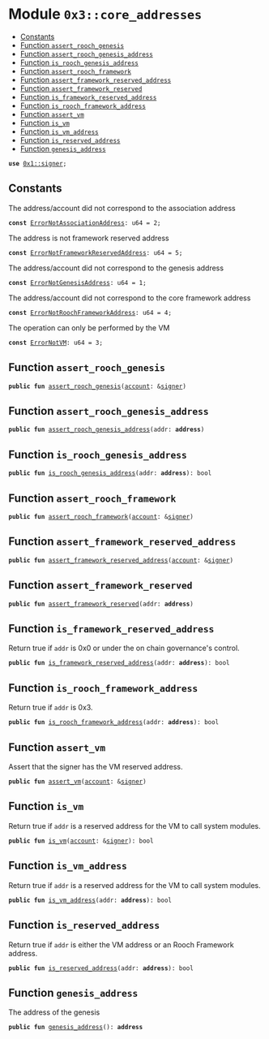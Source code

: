 
<a name="0x3_core_addresses"></a>

# Module `0x3::core_addresses`



-  [Constants](#@Constants_0)
-  [Function `assert_rooch_genesis`](#0x3_core_addresses_assert_rooch_genesis)
-  [Function `assert_rooch_genesis_address`](#0x3_core_addresses_assert_rooch_genesis_address)
-  [Function `is_rooch_genesis_address`](#0x3_core_addresses_is_rooch_genesis_address)
-  [Function `assert_rooch_framework`](#0x3_core_addresses_assert_rooch_framework)
-  [Function `assert_framework_reserved_address`](#0x3_core_addresses_assert_framework_reserved_address)
-  [Function `assert_framework_reserved`](#0x3_core_addresses_assert_framework_reserved)
-  [Function `is_framework_reserved_address`](#0x3_core_addresses_is_framework_reserved_address)
-  [Function `is_rooch_framework_address`](#0x3_core_addresses_is_rooch_framework_address)
-  [Function `assert_vm`](#0x3_core_addresses_assert_vm)
-  [Function `is_vm`](#0x3_core_addresses_is_vm)
-  [Function `is_vm_address`](#0x3_core_addresses_is_vm_address)
-  [Function `is_reserved_address`](#0x3_core_addresses_is_reserved_address)
-  [Function `genesis_address`](#0x3_core_addresses_genesis_address)


<pre><code><b>use</b> <a href="">0x1::signer</a>;
</code></pre>



<a name="@Constants_0"></a>

## Constants


<a name="0x3_core_addresses_ErrorNotAssociationAddress"></a>

The address/account did not correspond to the association address


<pre><code><b>const</b> <a href="core_addresses.md#0x3_core_addresses_ErrorNotAssociationAddress">ErrorNotAssociationAddress</a>: u64 = 2;
</code></pre>



<a name="0x3_core_addresses_ErrorNotFrameworkReservedAddress"></a>

The address is not framework reserved address


<pre><code><b>const</b> <a href="core_addresses.md#0x3_core_addresses_ErrorNotFrameworkReservedAddress">ErrorNotFrameworkReservedAddress</a>: u64 = 5;
</code></pre>



<a name="0x3_core_addresses_ErrorNotGenesisAddress"></a>

The address/account did not correspond to the genesis address


<pre><code><b>const</b> <a href="core_addresses.md#0x3_core_addresses_ErrorNotGenesisAddress">ErrorNotGenesisAddress</a>: u64 = 1;
</code></pre>



<a name="0x3_core_addresses_ErrorNotRoochFrameworkAddress"></a>

The address/account did not correspond to the core framework address


<pre><code><b>const</b> <a href="core_addresses.md#0x3_core_addresses_ErrorNotRoochFrameworkAddress">ErrorNotRoochFrameworkAddress</a>: u64 = 4;
</code></pre>



<a name="0x3_core_addresses_ErrorNotVM"></a>

The operation can only be performed by the VM


<pre><code><b>const</b> <a href="core_addresses.md#0x3_core_addresses_ErrorNotVM">ErrorNotVM</a>: u64 = 3;
</code></pre>



<a name="0x3_core_addresses_assert_rooch_genesis"></a>

## Function `assert_rooch_genesis`



<pre><code><b>public</b> <b>fun</b> <a href="core_addresses.md#0x3_core_addresses_assert_rooch_genesis">assert_rooch_genesis</a>(<a href="account.md#0x3_account">account</a>: &<a href="">signer</a>)
</code></pre>



<a name="0x3_core_addresses_assert_rooch_genesis_address"></a>

## Function `assert_rooch_genesis_address`



<pre><code><b>public</b> <b>fun</b> <a href="core_addresses.md#0x3_core_addresses_assert_rooch_genesis_address">assert_rooch_genesis_address</a>(addr: <b>address</b>)
</code></pre>



<a name="0x3_core_addresses_is_rooch_genesis_address"></a>

## Function `is_rooch_genesis_address`



<pre><code><b>public</b> <b>fun</b> <a href="core_addresses.md#0x3_core_addresses_is_rooch_genesis_address">is_rooch_genesis_address</a>(addr: <b>address</b>): bool
</code></pre>



<a name="0x3_core_addresses_assert_rooch_framework"></a>

## Function `assert_rooch_framework`



<pre><code><b>public</b> <b>fun</b> <a href="core_addresses.md#0x3_core_addresses_assert_rooch_framework">assert_rooch_framework</a>(<a href="account.md#0x3_account">account</a>: &<a href="">signer</a>)
</code></pre>



<a name="0x3_core_addresses_assert_framework_reserved_address"></a>

## Function `assert_framework_reserved_address`



<pre><code><b>public</b> <b>fun</b> <a href="core_addresses.md#0x3_core_addresses_assert_framework_reserved_address">assert_framework_reserved_address</a>(<a href="account.md#0x3_account">account</a>: &<a href="">signer</a>)
</code></pre>



<a name="0x3_core_addresses_assert_framework_reserved"></a>

## Function `assert_framework_reserved`



<pre><code><b>public</b> <b>fun</b> <a href="core_addresses.md#0x3_core_addresses_assert_framework_reserved">assert_framework_reserved</a>(addr: <b>address</b>)
</code></pre>



<a name="0x3_core_addresses_is_framework_reserved_address"></a>

## Function `is_framework_reserved_address`

Return true if <code>addr</code> is 0x0 or under the on chain governance's control.


<pre><code><b>public</b> <b>fun</b> <a href="core_addresses.md#0x3_core_addresses_is_framework_reserved_address">is_framework_reserved_address</a>(addr: <b>address</b>): bool
</code></pre>



<a name="0x3_core_addresses_is_rooch_framework_address"></a>

## Function `is_rooch_framework_address`

Return true if <code>addr</code> is 0x3.


<pre><code><b>public</b> <b>fun</b> <a href="core_addresses.md#0x3_core_addresses_is_rooch_framework_address">is_rooch_framework_address</a>(addr: <b>address</b>): bool
</code></pre>



<a name="0x3_core_addresses_assert_vm"></a>

## Function `assert_vm`

Assert that the signer has the VM reserved address.


<pre><code><b>public</b> <b>fun</b> <a href="core_addresses.md#0x3_core_addresses_assert_vm">assert_vm</a>(<a href="account.md#0x3_account">account</a>: &<a href="">signer</a>)
</code></pre>



<a name="0x3_core_addresses_is_vm"></a>

## Function `is_vm`

Return true if <code>addr</code> is a reserved address for the VM to call system modules.


<pre><code><b>public</b> <b>fun</b> <a href="core_addresses.md#0x3_core_addresses_is_vm">is_vm</a>(<a href="account.md#0x3_account">account</a>: &<a href="">signer</a>): bool
</code></pre>



<a name="0x3_core_addresses_is_vm_address"></a>

## Function `is_vm_address`

Return true if <code>addr</code> is a reserved address for the VM to call system modules.


<pre><code><b>public</b> <b>fun</b> <a href="core_addresses.md#0x3_core_addresses_is_vm_address">is_vm_address</a>(addr: <b>address</b>): bool
</code></pre>



<a name="0x3_core_addresses_is_reserved_address"></a>

## Function `is_reserved_address`

Return true if <code>addr</code> is either the VM address or an Rooch Framework address.


<pre><code><b>public</b> <b>fun</b> <a href="core_addresses.md#0x3_core_addresses_is_reserved_address">is_reserved_address</a>(addr: <b>address</b>): bool
</code></pre>



<a name="0x3_core_addresses_genesis_address"></a>

## Function `genesis_address`

The address of the genesis


<pre><code><b>public</b> <b>fun</b> <a href="core_addresses.md#0x3_core_addresses_genesis_address">genesis_address</a>(): <b>address</b>
</code></pre>
